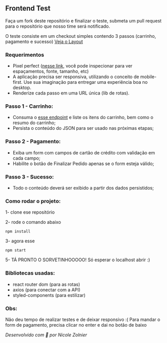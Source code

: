 ## Frontend Test

Faça um fork deste repositório e finalizar o teste, submeta um pull request para o repositório que nosso time será notificado.

O teste consiste em um checkout simples contendo 3 passos (carrinho, pagamento e sucesso) [Veja o Layout](https://projects.invisionapp.com/prototype/font-test-cji0j0khf005c1t0132358e8k)

### Requerimentos

- Pixel perfect ([nesse link](https://projects.invisionapp.com/prototype/font-test-cji0j0khf005c1t0132358e8k), você pode inspecionar para ver espaçamentos, fonte, tamanho, etc)
- A aplicação precisa ser responsiva, utilizando o conceito de mobile-first. Use sua imaginação para entregar uma experiência boa no desktop.
- Renderize cada passo em uma URL única (lib de rotas).


### Passo 1 - Carrinho:
  - Consuma o [esse endpoint](http://www.mocky.io/v2/5b15c4923100004a006f3c07) e liste os itens do carrinho, bem como o resumo do carrinho;
  - Persista o conteúdo do JSON para ser usado nas próximas etapas;

### Passo 2 - Pagamento: 
  - Exiba um form com campos de cartão de crédito com validação em cada campo;
  - Habilite o botão de Finalizar Pedido apenas se o form esteja válido;

### Passo 3 - Sucesso: 
  - Todo o conteúdo deverá ser exibido a partir dos dados persistidos;

### Como rodar o projeto:
1- clone ese repositório

2- rode o comando abaixo
```
npm install
```
3- agora esse
```
npm start
```
5- TÁ PRONTO O SORVETINHOOOOO! Só esperar o localhost abrir :)

### Bibliotecas usadas:
- react router dom (para as rotas)
- axios (para conectar com a API)
- styled-components (para estilizar)

### Obs:
Não deu tempo de realizar testes e de deixar responsivo :( 
Para mandar o form de pagamento, precisa clicar no enter e dai no botão de baixo

*Desenvolvido com 🧡 por Nicole Zolnier*
